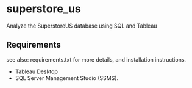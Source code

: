 # superstore_us
Analyze the SuperstoreUS database using SQL and Tableau 

## Requirements
see also: requirements.txt for more details, and installation instructions.

- Tableau Desktop
-  SQL Server Management Studio (SSMS).
